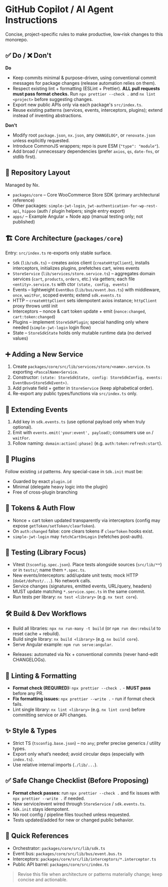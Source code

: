 # GitHub Copilot / AI Agent Instructions

Concise, project-specific rules to make productive, low‑risk changes to this monorepo.

## ✅ Do / ❌ Don't

**Do**

- Keep commits minimal & purpose-driven, using conventional commit messages for package changes (release automation relies on them).
- Respect existing lint + formatting (ESLint + Prettier). **ALL pull requests must pass format checks.** Run `npx prettier --check .` and `nx lint <project>` before suggesting changes.
- Export new public APIs only via each package's `src/index.ts`.
- Reuse existing patterns (services, events, interceptors, plugins); extend instead of inventing abstractions.

**Don't**

- Modify root `package.json`, `nx.json`, any `CHANGELOG*`, or `renovate.json` unless explicitly requested.
- Introduce CommonJS wrappers; repo is pure ESM (`"type": "module"`).
- Add broad / unnecessary dependencies (prefer `axios`, `qs`, `date-fns`, or stdlib first).

## 📁 Repository Layout

Managed by Nx.

- `packages/core` – Core WooCommerce Store SDK (primary architectural reference)
- Other packages: `simple-jwt-login`, `jwt-authentication-for-wp-rest-api`, `hippoo` (auth / plugin helpers; single entry export)
- `apps/` – Example Angular + Node app (manual testing only; not published)

## 🏗 Core Architecture (`packages/core`)

Entry: `src/index.ts` re-exports only stable surface.

- `Sdk` (`lib/sdk.ts`) – creates axios client (`createHttpClient`), installs interceptors, initializes plugins, prefetches cart, wires events
- `StoreService` (`lib/services/store.service.ts`) – aggregates domain services (`cart`, `products`, `orders`, etc.) via getters; each file `<entity>.service.ts` with ctor `(state, config, events)`
- Events – lightweight `EventBus` (`lib/bus/event.bus.ts`) with middleware, `once`, `waitFor`, scoped events; extend `sdk.events.ts`
- HTTP – `createHttpClient` sets idempotent axios instance; `httpClient` proxy throws until init
- Interceptors – nonce & cart token update + emit (`nonce:changed`, `cart:token:changed`)
- Plugins – implement `StoreSdkPlugin`; special handling only where needed (`simple-jwt-login` login flow)
- State – `StoreSdkState` holds only mutable runtime data (no derived values)

## ➕ Adding a New Service

1. Create `packages/core/src/lib/services/store/<name>.service.ts` exporting `<PascalName>Service`.
2. Constructor: `(state: StoreSdkState, config: StoreSdkConfig, events: EventBus<StoreSdkEvent>)`.
3. Add private field + getter in `StoreService` (keep alphabetical order).
4. Re-export any public types/functions via `src/index.ts` only.

## 🔔 Extending Events

1. Add key in `sdk.events.ts` (use optional payload only when truly optional).
2. Emit with `events.emit('your:event', payload)`; consumers use `on` / `waitFor`.
3. Follow naming: `domain:action[:phase]` (e.g. `auth:token:refresh:start`).

## 🔌 Plugins

Follow existing `id` patterns. Any special-case in `Sdk.init` must be:

- Guarded by exact `plugin.id`
- Minimal (delegate heavy logic into the plugin)
- Free of cross-plugin branching

## 🔐 Tokens & Auth Flow

- Nonce + cart token updated transparently via interceptors (config may expose `getToken/setToken/clearToken`).
- On `auth:changed` false: core clears tokens if `clearToken` hooks exist.
- `simple-jwt-login` may `fetchCartOnLogin` (refetches post-auth).

## 🧪 Testing (Library Focus)

- Vitest (`tsconfig.spec.json`). Place tests alongside sources (`src/lib/**`) or in `tests/`; name them `*.spec.ts`.
- New events/interceptors: add/update unit tests; mock HTTP (`doGet/doPost/...`). No network calls.
- Service changes (signatures, emitted events, URL/query, headers) MUST update matching `*.service.spec.ts` in the same commit.
- Run tests per library: `nx test <library>` (e.g. `nx test core`).

## 🛠 Build & Dev Workflows

- Build all libraries: `npx nx run-many -t build` (or `npm run dev:rebuild` to reset cache + rebuild).
- Build single library: `nx build <library>` (e.g. `nx build core`).
- Serve Angular example: `npm run serve:angular`.
<!-- Removed Node example application (@store-sdk/example-node) -->
- Releases: automated via Nx + conventional commits (never hand-edit CHANGELOGs).

## 🧹 Linting & Formatting

- **Format check (REQUIRED):** `npx prettier --check .` - **MUST pass** before any PR.
- **Fix formatting issues:** `npx prettier --write .` - run if format check fails.
- Lint single library: `nx lint <library>` (e.g. `nx lint core`) before committing service or API changes.

## ✨ Style & Types

- Strict TS (`tsconfig.base.json`) – no `any`; prefer precise generics / utility types.
- Export only what’s needed; avoid circular deps (especially with `index.ts`).
- Use relative internal imports (`./lib/...`).

## ✅ Safe Change Checklist (Before Proposing)

- **Format check passes:** run `npx prettier --check .` and fix issues with `npx prettier --write .` if needed.
- New service/event wired through `StoreService` / `sdk.events.ts`.
- `Sdk.init` stays idempotent.
- No root config / pipeline files touched unless requested.
- Tests updated/added for new or changed public behavior.

## 🔗 Quick References

- Orchestrator: `packages/core/src/lib/sdk.ts`
- Event bus: `packages/core/src/lib/bus/event.bus.ts`
- Interceptors: `packages/core/src/lib/interceptors/*.interceptor.ts`
- Public API barrel: `packages/core/src/index.ts`

> Revise this file when architecture or patterns materially change; keep concise and actionable.
